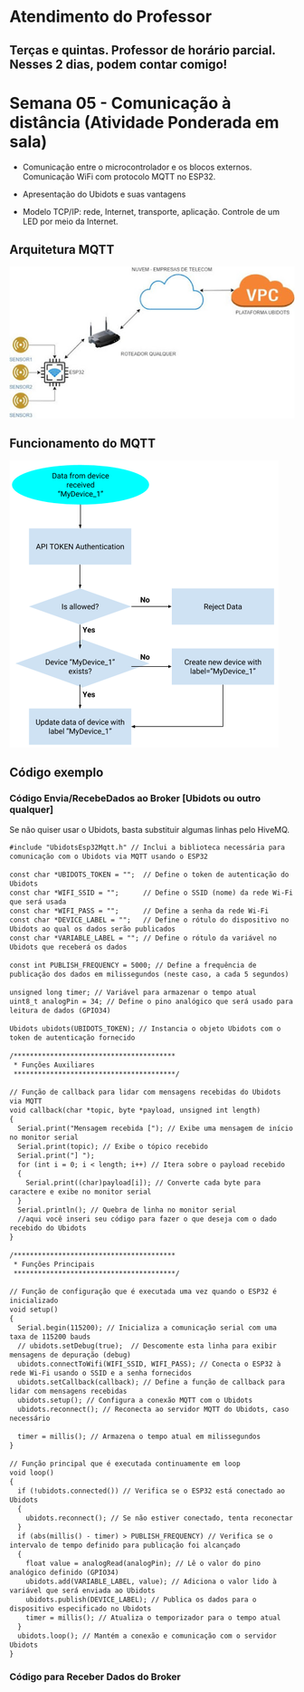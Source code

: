 # Atendimento do Professor

## Terças e quintas. Professor de horário parcial. Nesses 2 dias, podem contar comigo!

# Semana 05 - Comunicação à distância (Atividade Ponderada em sala)

* Comunicação entre o microcontrolador e os blocos externos. Comunicação WiFi com protocolo MQTT no ESP32. 

* Apresentação do Ubidots e suas vantagens

* Modelo TCP/IP: rede, Internet, transporte, aplicação. Controle de um LED por meio da Internet.

## Arquitetura MQTT

![Arquitetura Ubidots](https://github.com/agodoi/m04-semana05/blob/main/imgs/arquiteturaUbidots.jpg)

## Funcionamento do MQTT

![Fluxograma MQTT](https://github.com/agodoi/m04-semana05/blob/main/imgs/fluxogramaMqtt.png)

## Código exemplo


### Código Envia/RecebeDados ao Broker [Ubidots ou outro qualquer]

Se não quiser usar o Ubidots, basta substituir algumas linhas pelo HiveMQ.

```
#include "UbidotsEsp32Mqtt.h" // Inclui a biblioteca necessária para comunicação com o Ubidots via MQTT usando o ESP32

const char *UBIDOTS_TOKEN = "";  // Define o token de autenticação do Ubidots
const char *WIFI_SSID = "";      // Define o SSID (nome) da rede Wi-Fi que será usada
const char *WIFI_PASS = "";      // Define a senha da rede Wi-Fi
const char *DEVICE_LABEL = "";   // Define o rótulo do dispositivo no Ubidots ao qual os dados serão publicados
const char *VARIABLE_LABEL = ""; // Define o rótulo da variável no Ubidots que receberá os dados

const int PUBLISH_FREQUENCY = 5000; // Define a frequência de publicação dos dados em milissegundos (neste caso, a cada 5 segundos)

unsigned long timer; // Variável para armazenar o tempo atual
uint8_t analogPin = 34; // Define o pino analógico que será usado para leitura de dados (GPIO34)

Ubidots ubidots(UBIDOTS_TOKEN); // Instancia o objeto Ubidots com o token de autenticação fornecido

/****************************************
 * Funções Auxiliares
 ****************************************/

// Função de callback para lidar com mensagens recebidas do Ubidots via MQTT
void callback(char *topic, byte *payload, unsigned int length)
{
  Serial.print("Mensagem recebida ["); // Exibe uma mensagem de início no monitor serial
  Serial.print(topic); // Exibe o tópico recebido
  Serial.print("] ");
  for (int i = 0; i < length; i++) // Itera sobre o payload recebido
  {
    Serial.print((char)payload[i]); // Converte cada byte para caractere e exibe no monitor serial
  }
  Serial.println(); // Quebra de linha no monitor serial
  //aqui você inseri seu código para fazer o que deseja com o dado recebido do Ubidots
}

/****************************************
 * Funções Principais
 ****************************************/

// Função de configuração que é executada uma vez quando o ESP32 é inicializado
void setup()
{
  Serial.begin(115200); // Inicializa a comunicação serial com uma taxa de 115200 bauds
  // ubidots.setDebug(true);  // Descomente esta linha para exibir mensagens de depuração (debug)
  ubidots.connectToWifi(WIFI_SSID, WIFI_PASS); // Conecta o ESP32 à rede Wi-Fi usando o SSID e a senha fornecidos
  ubidots.setCallback(callback); // Define a função de callback para lidar com mensagens recebidas
  ubidots.setup(); // Configura a conexão MQTT com o Ubidots
  ubidots.reconnect(); // Reconecta ao servidor MQTT do Ubidots, caso necessário

  timer = millis(); // Armazena o tempo atual em milissegundos
}

// Função principal que é executada continuamente em loop
void loop()
{
  if (!ubidots.connected()) // Verifica se o ESP32 está conectado ao Ubidots
  {
    ubidots.reconnect(); // Se não estiver conectado, tenta reconectar
  }
  if (abs(millis() - timer) > PUBLISH_FREQUENCY) // Verifica se o intervalo de tempo definido para publicação foi alcançado
  {
    float value = analogRead(analogPin); // Lê o valor do pino analógico definido (GPIO34)
    ubidots.add(VARIABLE_LABEL, value); // Adiciona o valor lido à variável que será enviada ao Ubidots
    ubidots.publish(DEVICE_LABEL); // Publica os dados para o dispositivo especificado no Ubidots
    timer = millis(); // Atualiza o temporizador para o tempo atual
  }
  ubidots.loop(); // Mantém a conexão e comunicação com o servidor Ubidots
}
```

### Código para Receber Dados do Broker
